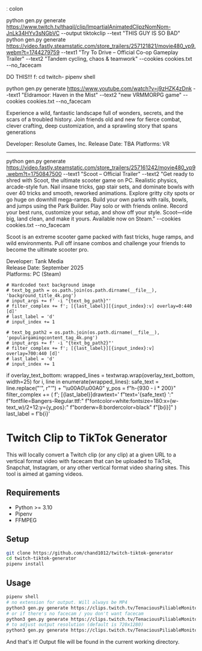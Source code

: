 



ː colon

python gen.py generate https://www.twitch.tv/thaqil/clip/ImpartialAnimatedClipzNomNom-JnLk34HYv3sNGbVC --output tiktokclip --text "THIS GUY IS SO BAD"
python gen.py generate https://video.fastly.steamstatic.com/store_trailers/257121821/movie480_vp9.webm?t=1744279759 --text1 "Try To Drive – Official Co-op Gameplay Trailer" --text2 "Tandem cycling, chaos & teamwork" --cookies cookies.txt --no_facecam

DO THIS!!!
f:
cd twitch-
pipenv shell





python gen.py generate https://www.youtube.com/watch?v=j9zHZK4zDnk --text1 "Eldramoorː Haven in the Mist" --text2 "new VRMMORPG game" --cookies cookies.txt --no_facecam

Experience a wild, fantastic landscape full of wonders, secrets, and the scars of a troubled history. Join friends old and new for fierce combat, clever crafting, deep customization, and a sprawling story that spans generations

Developer: Resolute Games, Inc. 
Release Date: TBA
Platforms: VR

-----------------

python gen.py generate https://video.fastly.steamstatic.com/store_trailers/257161242/movie480_vp9.webm?t=1750847500 --text1 "Scoot – Official Trailer" --text2 "Get ready to shred with Scoot, the ultimate scooter game on PC. Realistic physics, arcade-style fun. Nail insane tricks, gap stair sets, and dominate bowls with over 40 tricks and smooth, reworked animations. Explore gritty city spots or go huge on downhill mega-ramps. Build your own parks with rails, bowls, and jumps using the Park Builder. Play solo or with friends online. Record your best runs, customize your setup, and show off your style. Scoot—ride big, land clean, and make it yours. Available now on Steam." --cookies cookies.txt --no_facecam

Scoot is an extreme scooter game packed with fast tricks, huge ramps, and wild environments. Pull off insane combos and challenge your friends to become the ultimate scooter pro.

Developer: Tank Media  
Release Date: September 2025  
Platforms: PC (Steam)














    # Hardcoded text background image
    # text_bg_path = os.path.join(os.path.dirname(__file__), 'background_title_4k.png')
    # input_args += f' -i "{text_bg_path}"'
    # filter_complex += f'; [{last_label}][{input_index}:v] overlay=0:440 [d]'
    # last_label = 'd'
    # input_index += 1

    # text_bg_path2 = os.path.join(os.path.dirname(__file__), 'populargamingcontent_tag_4k.png')
    # input_args += f' -i "{text_bg_path2}"'
    # filter_complex += f'; [{last_label}][{input_index}:v] overlay=700:440 [d]'
    # last_label = 'd'
    # input_index += 1

if overlay_text_bottom:
        wrapped_lines = textwrap.wrap(overlay_text_bottom, width=25)
        for i, line in enumerate(wrapped_lines):
            safe_text = line.replace("'", r"\'") + "\u00A0\u00A0"
            y_pos = f"h-{930 - i * 200}"
            filter_complex += (
                f'; [{last_label}]drawtext='
                f"text='{safe_text} ':" 
                f"fontfile=Bangers-Regular.ttf:"
                f"fontcolor=white:fontsize=180:x=(w-text_w)/2+12:y={y_pos}:"
                f"borderw=8:bordercolor=black"
                f"[b{i}]"
            )
            last_label = f'b{i}'


# Twitch Clip to TikTok Generator

This will locally convert a Twitch clip (or any clip) at a given URL to a vertical format video with facecam that can be uploaded to TikTok, Snapchat, Instagram, or any other vertical format video sharing sites. This tool is aimed at gaming videos.

## Requirements

* Python >= 3.10
* Pipenv
* FFMPEG

## Setup

```sh
git clone https://github.com/chand1012/twitch-tiktok-generator
cd twitch-tiktok-generator
pipenv install
```

## Usage

```sh
pipenv shell
# no extension for output. Will always be MP4
python3 gen.py generate https://clips.twitch.tv/TenaciousPiliableMonitorOhMyDog-G7OYAcQB0bbADKOn --output tiktokclip 
# or if there's no facecam / you don't want facecam
python3 gen.py generate https://clips.twitch.tv/TenaciousPiliableMonitorOhMyDog-G7OYAcQB0bbADKOn --output tiktokclip --no_facecam
# to adjust output resolution (default is 720x1280)
python3 gen.py generate https://clips.twitch.tv/TenaciousPiliableMonitorOhMyDog-G7OYAcQB0bbADKOn --output tiktokclip --width 1080 --height 1920
```

And that's it! Output file will be found in the current working directory.

